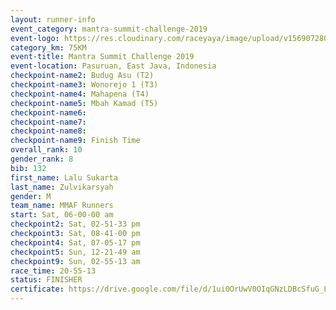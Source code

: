 ```yaml
---
layout: runner-info 
event_category: mantra-summit-challenge-2019 
event-logo: https://res.cloudinary.com/raceyaya/image/upload/v1569072809/logo/mantra-image_segrbx.jpg
category_km: 75KM 
event-title: Mantra Summit Challenge 2019 
event-location: Pasuruan, East Java, Indonesia 
checkpoint-name2: Budug Asu (T2) 
checkpoint-name3: Wonorejo 1 (T3) 
checkpoint-name4: Mahapena (T4) 
checkpoint-name5: Mbah Kamad (T5) 
checkpoint-name6: 
checkpoint-name7: 
checkpoint-name8: 
checkpoint-name9: Finish Time
overall_rank: 10
gender_rank: 8
bib: 132
first_name: Lalu Sukarta
last_name: Zulvikarsyah
gender: M
team_name: MMAF Runners
start: Sat, 06-00-00 am
checkpoint2: Sat, 02-51-33 pm
checkpoint3: Sat, 08-41-00 pm
checkpoint4: Sat, 07-05-17 pm
checkpoint5: Sun, 12-21-49 am
checkpoint9: Sun, 02-55-13 am
race_time: 20-55-13
status: FINISHER
certificate: https://drive.google.com/file/d/1ui0OrUwV0OIqGNzLDBcSfuG_LykLRX-H/view?usp=sharing
---
```

